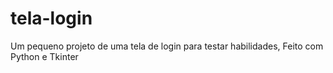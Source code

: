 # tela-login
Um pequeno projeto de uma tela de login para testar habilidades, Feito com Python e Tkinter
